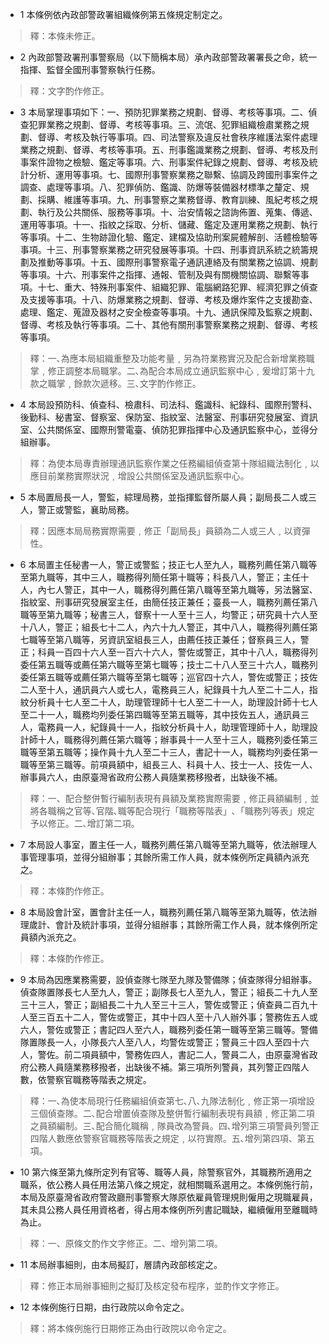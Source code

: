 * 1 本條例依內政部警政署組織條例第五條規定制定之。

> 釋：本條未修正。

* 2 內政部警政署刑事警察局（以下簡稱本局）承內政部警政署署長之命，統一指揮、監督全國刑事警察執行任務。

> 釋：文字酌作修正。

* 3 本局掌理事項如下：一、預防犯罪業務之規劃、督導、考核等事項。二、偵查犯罪業務之規劃、督導、考核等事項。三、流氓、犯罪組織檢肅業務之規劃、督導、考核及執行等事項。四、司法警察及違反社會秩序維護法案件處理業務之規劃、督導、考核等事項。五、刑事鑑識業務之規劃、督導、考核及刑事案件證物之檢驗、鑑定等事項。六、刑事案件紀錄之規劃、督導、考核及統計分析、運用等事項。七、國際刑事警察業務之聯繫、協調及跨國刑事案件之調查、處理等事項。八、犯罪偵防、鑑識、防爆等裝備器材標準之釐定、規劃、採購、維護等事項。九、刑事警察之業務督導、教育訓練、風紀考核之規劃、執行及公共關係、服務等事項。十、治安情報之諮詢佈置、蒐集、傳遞、運用等事項。十一、指紋之採取、分析、儲藏、鑑定及運用業務之規劃、執行等事項。十二、生物跡證化驗、鑑定、建檔及協助刑案屍體解剖、活體檢驗等事項。十三、刑事警察業務之研究發展等事項。十四、刑事資訊系統之統籌規劃及推動等事項。十五、國際刑事警察電子通訊連絡及有關業務之協調、規劃等事項。十六、刑事案件之指揮、通報、管制及與有關機關協調、聯繫等事項。十七、重大、特殊刑事案件、組織犯罪、電腦網路犯罪、經濟犯罪之偵查及支援等事項。十八、防爆業務之規劃、督導、考核及爆炸案件之支援勘查、處理、鑑定、蒐證及器材之安全檢查等事項。十九、通訊保障及監察之規劃、督導、考核及執行等事項。二十、其他有關刑事警察業務之規劃、督導、考核等事項。

> 釋：一､為應本局組織重整及功能考量﹐另為符業務實況及配合新增業務職掌﹐修正調整本局職掌。二､為配合本局成立通訊監察中心﹐爰增訂第十九款之職掌﹐餘款次遞移。三､文字酌作修正。

* 4 本局設預防科、偵查科、檢肅科、司法科、鑑識科、紀錄科、國際刑警科、後勤科、秘書室、督察室、保防室、指紋室、法醫室、刑事研究發展室、資訊室、公共關係室、國際刑警電臺、偵防犯罪指揮中心及通訊監察中心，並得分組辦事。

> 釋：為使本局專責辦理通訊監察作業之任務編組偵查第十隊組織法制化﹐以應目前業務實際狀況﹐增設公共關係室及通訊監察中心。

* 5 本局置局長一人，警監，綜理局務，並指揮監督所屬人員；副局長二人或三人，警正或警監，襄助局務。

> 釋：因應本局局務實際需要﹐修正「副局長」員額為二人或三人﹐以資彈性。

* 6 本局置主任秘書一人，警正或警監；技正七人至九人，職務列薦任第八職等至第九職等，其中三人，職務得列簡任第十職等；科長八人，警正；主任十人，內七人警正，其中一人，職務得列薦任第八職等至第九職等，另法醫室、指紋室、刑事研究發展室主任，由簡任技正兼任；臺長一人，職務列薦任第八職等至第九職等；秘書三人，督察十一人至十三人，均警正；研究員十六人至十八人，警正；組長七十二人，內六十九人警正，其中八人，職務得列薦任第七職等至第八職等，另資訊室組長三人，由薦任技正兼任；督察員三人，警正；科員一百四十六人至一百六十六人，警佐或警正，其中十八人，職務得列委任第五職等或薦任第六職等至第七職等；技士二十八人至三十六人，職務列委任第五職等或薦任第六職等至第七職等；巡官四十六人，警佐或警正；技佐二人至十人，通訊員六人或七人，電務員三人，紀錄員十九人至二十二人，指紋分析員十七人至二十人，助理管理師十七人至二十一人，助理設計師十七人至二十一人，職務均列委任第四職等至第五職等，其中技佐五人，通訊員三人，電務員一人，紀錄員十一人，指紋分析員十人，助理管理師十人，助理設計師十人，職務得列薦任第六職等；辦事員十一人至十三人，職務列委任第三職等至第五職等；操作員十九人至二十三人，書記十一人，職務均列委任第一職等至第三職等。前項員額中，組長三人、科員十人、技士一人、技佐一人、辦事員六人，由原臺灣省政府公務人員隨業務移撥者，出缺後不補。

> 釋：一、配合整併暫行編制表現有員額及業務實際需要﹐修正員額編制﹐並將各職稱之官等､官階､職等配合現行「職務等階表」､「職務列等表」規定予以修正。二､增訂第二項。

* 7 本局設人事室，置主任一人，職務列薦任第八職等至第九職等，依法辦理人事管理事項，並得分組辦事；其餘所需工作人員，就本條例所定員額內派充之。

> 釋：本條酌作修正。

* 8 本局設會計室，置會計主任一人，職務列薦任第八職等至第九職等，依法辦理歲計、會計及統計事項，並得分組辦事；其餘所需工作人員，就本條例所定員額內派充之。

> 釋：本條酌作修正。

* 9 本局為因應業務需要，設偵查隊七隊至九隊及警備隊；偵查隊得分組辦事。偵查隊置隊長七人至九人，警正；副隊長七人至九人，警正；組長二十九人至三十三人，警正；副組長二十九人至三十三人，警佐或警正；偵查員二百九十人至三百五十二人，警佐或警正，其中十四人至十八人辦外事；警務佐五人或六人，警佐或警正；書記四人至六人，職務列委任第一職等至第三職等。警備隊置隊長一人，小隊長六人至八人，均警佐或警正；警員三十四人至四十六人，警佐。前二項員額中，警務佐四人，書記二人，警員二人，由原臺灣省政府公務人員隨業務移撥者，出缺後不補。第三項所列警員，其列警正四階人數，依警察官職務等階表之規定。

> 釋：一､為使本局現行任務編組偵查第七､八､九隊法制化﹐修正第一項增設三個偵查隊。二､配合增置偵查隊及整併暫行編制表現有員額﹐修正第二項之員額編制。三､配合簡化職稱﹐隊員改為警員。四､增列第三項警員列警正四階人數應依警察官職務等階表之規定﹐以符實際。五､增列第四項、第五項。

* 10 第六條至第九條所定列有官等、職等人員，除警察官外，其職務所適用之職系，依公務人員任用法第八條之規定，就相關職系選用之。本條例施行前，本局及原臺灣省政府警政廳刑事警察大隊原依雇員管理規則僱用之現職雇員，其未具公務人員任用資格者，得占用本條例所列書記職缺，繼續僱用至離職時為止。

> 釋：一、原條文酌作文字修正。二、增列第二項。

* 11 本局辦事細則，由本局擬訂，層請內政部核定之。

> 釋：修正本局辦事細則之擬訂及核定發布程序，並酌作文字修正。

* 12 本條例施行日期，由行政院以命令定之。

> 釋：將本條例施行日期修正為由行政院以命令定之。

